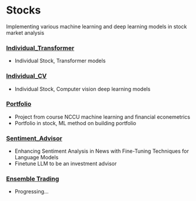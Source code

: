 # Stocks
Implementing various machine learning and deep learning models in stock market analysis

### [Individual_Transformer](https://github.com/KJJHHH/Stocks/tree/main/Individual_Transformer)
- Individual Stock, Transformer models
### [Individual_CV](https://github.com/KJJHHH/Stocks/tree/main/Individual_CV)
- Individual Stock, Computer vision deep learning models
### [Portfolio](https://github.com/KJJHHH/Stocks/tree/main/Portfolio)
- Project from course NCCU machine learning and financial econemetrics  
- Portfolio in stock, ML method on building portfolio
### [Sentiment_Advisor](https://github.com/KJJHHH/Stocks/tree/main/Sentiment_Advisor)
- Enhancing Sentiment Analysis in News with Fine-Tuning Techniques for Language Models
- Finetune LLM to be an investment advisor
### [Ensemble Trading](https://github.com/KJJHHH/Stocks/blob/main/ensemble-trade.ipynb)
- Progressing...